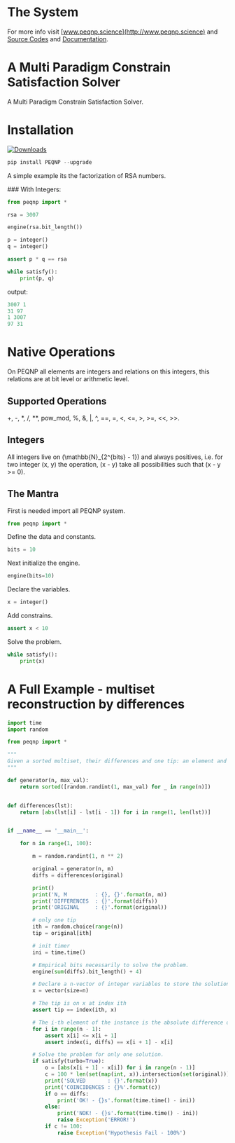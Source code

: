 # The System

For more info visit [www.peqnp.science](http://www.peqnp.science) and [Source Codes](https://github.com/maxtuno/PEQNP) and [Documentation](https://peqnp.readthedocs.io).

# A Multi Paradigm Constrain Satisfaction Solver

A Multi Paradigm Constrain Satisfaction Solver.

# Installation
[![Downloads](https://pepy.tech/badge/peqnp)](https://pepy.tech/project/peqnp)
```python
pip install PEQNP --upgrade
```

A simple example its the factorization of RSA numbers.
    
### With Integers:    
    
```python
from peqnp import *

rsa = 3007

engine(rsa.bit_length())

p = integer()
q = integer()

assert p * q == rsa

while satisfy():
    print(p, q)
```
output:
```python
3007 1
31 97
1 3007
97 31
```

# Native Operations

On PEQNP all elements are integers and relations on this integers, this relations are at bit level or arithmetic level.

## Supported Operations

+, -, *, /, \*\*, pow_mod, %, &, |, ^, ==, =, <, <=, >, >=, <<, >>.

## Integers

All integers live on \(\mathbb{N}_{2^{bits} - 1}\) and always positives, i.e. for two integer \(x, y\) the operation, \(x - y\) take all possibilities such that \(x - y >= 0\).         

## The Mantra

First is needed import all PEQNP system.

```python
from peqnp import *
```

Define the data and constants.

```python
bits = 10
```

Next initialize the engine.

```python
engine(bits=10)
```

Declare the variables.

```python
x = integer()
```

Add constrains.

```python
assert x < 10
```

Solve the problem.

```python
while satisfy():
    print(x)
```

# A Full Example - multiset reconstruction by differences

```python
import time
import random

from peqnp import *

"""
Given a sorted multiset, their differences and one tip: an element and position for only one arbitrary element, is possible recovery the original multiset?
"""

def generator(n, max_val):
    return sorted([random.randint(1, max_val) for _ in range(n)])


def differences(lst):
    return [abs(lst[i] - lst[i - 1]) for i in range(1, len(lst))]


if __name__ == '__main__':

    for n in range(1, 100):

        m = random.randint(1, n ** 2)

        original = generator(n, m)
        diffs = differences(original)

        print()
        print('N, M         : {}, {}'.format(n, m))
        print('DIFFERENCES  : {}'.format(diffs))
        print('ORIGINAL     : {}'.format(original))

        # only one tip
        ith = random.choice(range(n))
        tip = original[ith]

        # init timer
        ini = time.time()

        # Empirical bits necessarily to solve the problem.
        engine(sum(diffs).bit_length() + 4)

        # Declare a n-vector of integer variables to store the solution.
        x = vector(size=n)

        # The tip is on x at index ith
        assert tip == index(ith, x)

        # The i-th element of the instance is the absolute difference of two consecutive elements
        for i in range(n - 1):
            assert x[i] <= x[i + 1]
            assert index(i, diffs) == x[i + 1] - x[i]

        # Solve the problem for only one solution.
        if satisfy(turbo=True):
            o = [abs(x[i + 1] - x[i]) for i in range(n - 1)]
            c = 100 * len(set(map(int, x)).intersection(set(original))) / len(set(original))
            print('SOLVED       : {}'.format(x))
            print('COINCIDENCES : {}%'.format(c))
            if o == diffs:
                print('OK! - {}s'.format(time.time() - ini))
            else:
                print('NOK! - {}s'.format(time.time() - ini))
                raise Exception('ERROR!')
            if c != 100:
                raise Exception('Hypothesis Fail - 100%')
```
